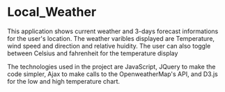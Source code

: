 # Local_Weather
This application shows current weather and 3-days forecast informations for the user's location. The weather varibles displayed are Temperature, wind speed and direction and  relative huidity. The user can also toggle between Celsius and fahrenheit for the temperature display

The technologies used in the project are JavaScript, JQuery to make the code simpler, Ajax to make calls to the OpenweatherMap's API, and D3.js for the low and high temperature chart.
